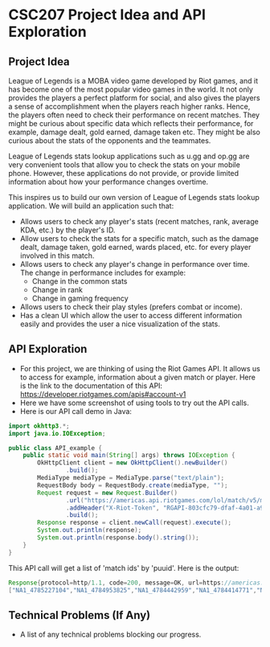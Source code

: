 # CSC207 Project Idea and API Exploration

## Project Idea
League of Legends is a MOBA video game developed by Riot games, and it has become one of the most popular video games 
in the world. It not only provides the players a perfect platform for social, and also gives the players a sense of 
accomplishment when the players reach higher ranks. Hence, the players often need to check their performance on 
recent matches. They might be curious about specific data which reflects their performance, for example, damage dealt,
gold earned, damage taken etc. They might be also curious about the stats of the opponents and the teammates. 

League of Legends stats lookup applications such as u.gg and op.gg are very convenient tools that allow you to check the 
stats on your mobile phone. However, these applications do not provide, or provide limited information about how your 
performance changes overtime. 

This inspires us to build our own version of League of Legends stats lookup application. We will build an application 
such that:
- Allows users to check any player's stats (recent matches, rank, average KDA, etc.) by the player's ID. 
- Allow users to check the stats for a specific match, such as the damage dealt, damage taken, gold earned, wards placed, etc. for every player involved in this match.
- Allows users to check any player's change in performance over time. The change in performance includes for example:
  - Change in the common stats
  - Change in rank
  - Change in gaming frequency
- Allows users to check their play styles (prefers combat or income). 
- Has a clean UI which allow the user to access different information easily and provides the user a nice visualization
of the stats.

## API Exploration
- For this project, we are thinking of using the Riot Games API. It allows us to access for example, information about 
a given match or player. Here is the link to the documentation of this API:
https://developer.riotgames.com/apis#account-v1
- Here we have some screenshot of using tools to try out the API calls.
- Here is our API call demo in Java:
```java
import okhttp3.*;
import java.io.IOException;

public class API_example {
    public static void main(String[] args) throws IOException {
        OkHttpClient client = new OkHttpClient().newBuilder()
                .build();
        MediaType mediaType = MediaType.parse("text/plain");
        RequestBody body = RequestBody.create(mediaType, "");
        Request request = new Request.Builder()
                .url("https://americas.api.riotgames.com/lol/match/v5/matches/by-puuid/NcmRba2CroVoIwC20pdtjUpkV-VmwCeLW7Tfy3jm6_Tpt_7ArCpKsMALsioBC3MROaJA-uI0_rGFPA/ids?start=0&count=20")
                .addHeader("X-Riot-Token", "RGAPI-803cfc79-dfaf-4a01-a9b8-31540cf26d93")
                .build();
        Response response = client.newCall(request).execute();
        System.out.println(response);
        System.out.println(response.body().string());
    }
}
```
This API call will get a list of 'match ids' by 'puuid'. Here is the output:
```java
Response{protocol=http/1.1, code=200, message=OK, url=https://americas.api.riotgames.com/lol/match/v5/matches/by-puuid/NcmRba2CroVoIwC20pdtjUpkV-VmwCeLW7Tfy3jm6_Tpt_7ArCpKsMALsioBC3MROaJA-uI0_rGFPA/ids?start=0&count=20}
["NA1_4785227104","NA1_4784953825","NA1_4784442959","NA1_4784414771","NA1_4784357381","NA1_4784323721","NA1_4783528029","NA1_4781341135","NA1_4781151319","NA1_4781119049","NA1_4781092359","NA1_4781074209","NA1_4781056063","NA1_4780549194","NA1_4780531875","NA1_4780511262","NA1_4780304778","NA1_4780283900","NA1_4779486142","NA1_4779466080"]
```

## Technical Problems (If Any)
- A list of any technical problems blocking our progress.
